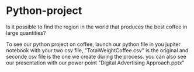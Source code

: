 # Python-project
Is it possible to find the region in the world that produces the best coffee in large quantities?

To see our python project on coffee, launch our python file in you jupiter notebook with your two csv file, "TotalWeightCoffee.csv" is the original and seconde csv file is the one we create during the process.
you can also see our presentation with our power point "Digital Advertising Approach.pptx"

